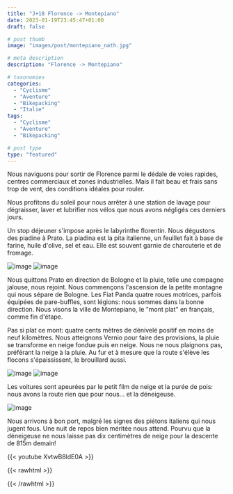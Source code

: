 ```yaml
---
title: "J+18 Florence -> Montepiano"
date: 2023-01-19T23:45:47+01:00
draft: false

# post thumb
image: "images/post/montepiano_nath.jpg"

# meta description
description: "Florence -> Montepiano"

# taxonomies
categories:
  - "Cyclisme" 
  - "Aventure" 
  - "Bikepacking"
  - "Italie" 
tags:
  - "Cyclisme" 
  - "Aventure" 
  - "Bikepacking"

# post type
type: "featured"
---
```


Nous naviguons pour sortir de Florence parmi le dédale de voies rapides, centres commerciaux et zones industrielles. Mais il fait beau et frais sans trop de vent, des conditions idéales pour rouler. 

Nous profitons du soleil pour nous arrêter à une station de lavage pour dégraisser, laver et lubrifier nos vélos que nous avons négligés ces derniers jours.

Un stop déjeuner s'impose après le labyrinthe florentin. Nous dégustons des piadine à Prato. La piadina est la pita italienne, un feuillet fait à base de farine, huile d'olive, sel et eau. Elle est souvent garnie de charcuterie et de fromage. 

![image](../../images/post/montepiano_eglise.jpg)
![image](../../images/post/montepiano_forteresse.jpg)

Nous quittons Prato en direction de Bologne et la pluie, telle une compagne jalouse, nous rejoint. Nous commençons l'ascension de la petite montagne qui nous sépare de Bologne. Les Fiat Panda quatre roues motrices, parfois équipées de pare-buffles, sont légions: nous sommes dans la bonne direction. Nous visons la ville de Montepiano, le "mont plat" en français, comme fin d'étape. 

Pas si plat ce mont: quatre cents mètres de dénivelé positif en moins de neuf kilomètres. Nous atteignons Vernio pour faire des provisions, la pluie se transforme en neige fondue puis en neige. Nous ne nous plaignons pas, préférant la neige à la pluie. Au fur et à mesure que la route s'élève les flocons s'épaississent, le brouillard aussi. 

![image](../../images/post/montepiano_nicoben.jpg)
![image](../../images/post/montepiano_ben.jpg)

Les voitures sont apeurées par le petit film de neige et la purée de pois: nous avons la route rien que pour nous... et la déneigeuse. 

![image](../../images/post/montepiano_nuit.jpg)

Nous arrivons à bon port, malgré les signes des piétons italiens qui nous jugent fous. Une nuit de repos bien méritée nous attend. Pourvu que la déneigeuse ne nous laisse pas dix centimètres de neige pour la descente de 815m demain!

{{< youtube XvtwB8ldE0A >}} 

{{< rawhtml >}} 
<div class="strava-embed-placeholder" data-embed-type="activity" data-embed-id="8418575143"></div><script src="https://strava-embeds.com/embed.js"></script>
{{< /rawhtml >}}
